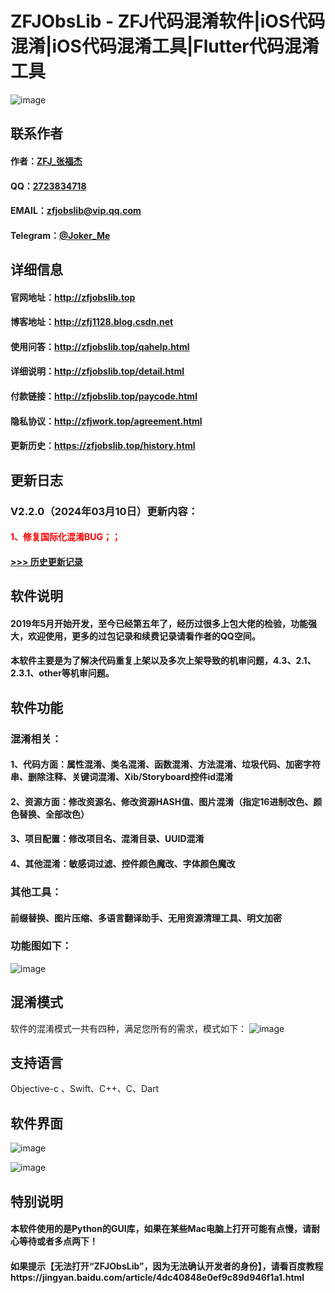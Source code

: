 
# ZFJObsLib - ZFJ代码混淆软件|iOS代码混淆|iOS代码混淆工具|Flutter代码混淆工具


![image](https://zfjobslib.top/images/ZFJObsLib.png)

## 联系作者

#### 作者：[ZFJ_张福杰](http://zfj1128.blog.csdn.net)
#### QQ：[2723834718](https://zfjobslib.top/images/qq2.png)
#### EMAIL：zfjobslib@vip.qq.com
#### Telegram：[@Joker_Me](https://zfjobslib.top/images/telegram_3_2.png)

## 详细信息

#### 官网地址：http://zfjobslib.top
#### 博客地址：http://zfj1128.blog.csdn.net
#### 使用问答：http://zfjobslib.top/qahelp.html
#### 详细说明：http://zfjobslib.top/detail.html
#### 付款链接：http://zfjobslib.top/paycode.html
#### 隐私协议：http://zfjwork.top/agreement.html
#### 更新历史：https://zfjobslib.top/history.html

## 更新日志

### V2.2.0（2024年03月10日）更新内容：

#### <font color=FF0000>1、修复国际化混淆BUG；；</font>

#### [>>> 历史更新记录](https://zfjobslib.top/history.html)

## 软件说明
#### 2019年5月开始开发，至今已经第五年了，经历过很多上包大佬的检验，功能强大，欢迎使用，更多的过包记录和续费记录请看作者的QQ空间。
#### 本软件主要是为了解决代码重复上架以及多次上架导致的机审问题，4.3、2.1、2.3.1、other等机审问题。

## 软件功能
### 混淆相关：
#### 1、代码方面：属性混淆、类名混淆、函数混淆、方法混淆、垃圾代码、加密字符串、删除注释、关键词混淆、Xib/Storyboard控件id混淆
#### 2、资源方面：修改资源名、修改资源HASH值、图片混淆（指定16进制改色、颜色替换、全部改色）
#### 3、项目配置：修改项目名、混淆目录、UUID混淆
#### 4、其他混淆：敏感词过滤、控件颜色魔改、字体颜色魔改
### 其他工具：
#### 前缀替换、图片压缩、多语言翻译助手、无用资源清理工具、明文加密
### 功能图如下：

![image](https://zfjobslib.top/images/software-img/tree_fun_4.png)

## 混淆模式
软件的混淆模式一共有四种，满足您所有的需求，模式如下：
![image](https://zfjobslib.top/images/detail-img/obs_confusion_mode.png)

## 支持语言
Objective-c 、Swift、C++、C、Dart

## 软件界面
![image](https://zfjobslib.top/images/software-img/11.png)

![image](https://zfjobslib.top/images/software-img/22.png)

## 特别说明
#### 本软件使用的是Python的GUI库，如果在某些Mac电脑上打开可能有点慢，请耐心等待或者多点两下！
#### 如果提示【无法打开“ZFJObsLib”，因为无法确认开发者的身份】，请看百度教程https://jingyan.baidu.com/article/4dc40848e0ef9c89d946f1a1.html